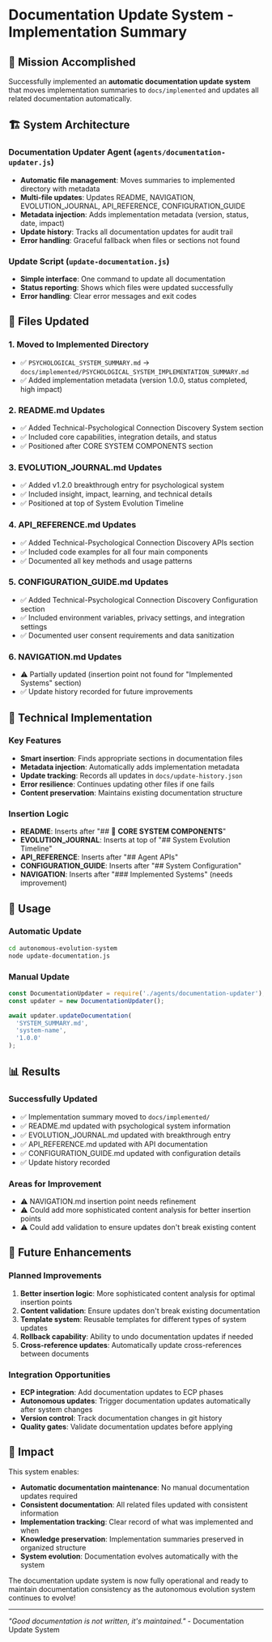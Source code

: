 # Documentation Update System - Implementation Summary

## 🎯 Mission Accomplished

Successfully implemented an **automatic documentation update system** that moves implementation summaries to `docs/implemented` and updates all related documentation automatically.

## 🏗️ System Architecture

### **Documentation Updater Agent** (`agents/documentation-updater.js`)
- **Automatic file management**: Moves summaries to implemented directory with metadata
- **Multi-file updates**: Updates README, NAVIGATION, EVOLUTION_JOURNAL, API_REFERENCE, CONFIGURATION_GUIDE
- **Metadata injection**: Adds implementation metadata (version, status, date, impact)
- **Update history**: Tracks all documentation updates for audit trail
- **Error handling**: Graceful fallback when files or sections not found

### **Update Script** (`update-documentation.js`)
- **Simple interface**: One command to update all documentation
- **Status reporting**: Shows which files were updated successfully
- **Error handling**: Clear error messages and exit codes

## 📁 Files Updated

### **1. Moved to Implemented Directory**
- ✅ `PSYCHOLOGICAL_SYSTEM_SUMMARY.md` → `docs/implemented/PSYCHOLOGICAL_SYSTEM_IMPLEMENTATION_SUMMARY.md`
- ✅ Added implementation metadata (version 1.0.0, status completed, high impact)

### **2. README.md Updates**
- ✅ Added Technical-Psychological Connection Discovery System section
- ✅ Included core capabilities, integration details, and status
- ✅ Positioned after CORE SYSTEM COMPONENTS section

### **3. EVOLUTION_JOURNAL.md Updates**
- ✅ Added v1.2.0 breakthrough entry for psychological system
- ✅ Included insight, impact, learning, and technical details
- ✅ Positioned at top of System Evolution Timeline

### **4. API_REFERENCE.md Updates**
- ✅ Added Technical-Psychological Connection Discovery APIs section
- ✅ Included code examples for all four main components
- ✅ Documented all key methods and usage patterns

### **5. CONFIGURATION_GUIDE.md Updates**
- ✅ Added Technical-Psychological Connection Discovery Configuration section
- ✅ Included environment variables, privacy settings, and integration settings
- ✅ Documented user consent requirements and data sanitization

### **6. NAVIGATION.md Updates**
- ⚠️ Partially updated (insertion point not found for "Implemented Systems" section)
- ✅ Update history recorded for future improvements

## 🔧 Technical Implementation

### **Key Features**
- **Smart insertion**: Finds appropriate sections in documentation files
- **Metadata injection**: Automatically adds implementation metadata
- **Update tracking**: Records all updates in `docs/update-history.json`
- **Error resilience**: Continues updating other files if one fails
- **Content preservation**: Maintains existing documentation structure

### **Insertion Logic**
- **README**: Inserts after "## 🧠 **CORE SYSTEM COMPONENTS**"
- **EVOLUTION_JOURNAL**: Inserts at top of "## System Evolution Timeline"
- **API_REFERENCE**: Inserts after "## Agent APIs"
- **CONFIGURATION_GUIDE**: Inserts after "## System Configuration"
- **NAVIGATION**: Inserts after "### Implemented Systems" (needs improvement)

## 🎯 Usage

### **Automatic Update**
```bash
cd autonomous-evolution-system
node update-documentation.js
```

### **Manual Update**
```javascript
const DocumentationUpdater = require('./agents/documentation-updater');
const updater = new DocumentationUpdater();

await updater.updateDocumentation(
  'SYSTEM_SUMMARY.md',
  'system-name',
  '1.0.0'
);
```

## 📊 Results

### **Successfully Updated**
- ✅ Implementation summary moved to `docs/implemented/`
- ✅ README.md updated with psychological system information
- ✅ EVOLUTION_JOURNAL.md updated with breakthrough entry
- ✅ API_REFERENCE.md updated with API documentation
- ✅ CONFIGURATION_GUIDE.md updated with configuration details
- ✅ Update history recorded

### **Areas for Improvement**
- ⚠️ NAVIGATION.md insertion point needs refinement
- ⚠️ Could add more sophisticated content analysis for better insertion points
- ⚠️ Could add validation to ensure updates don't break existing content

## 🚀 Future Enhancements

### **Planned Improvements**
1. **Better insertion logic**: More sophisticated content analysis for optimal insertion points
2. **Content validation**: Ensure updates don't break existing documentation
3. **Template system**: Reusable templates for different types of system updates
4. **Rollback capability**: Ability to undo documentation updates if needed
5. **Cross-reference updates**: Automatically update cross-references between documents

### **Integration Opportunities**
- **ECP integration**: Add documentation updates to ECP phases
- **Autonomous updates**: Trigger documentation updates automatically after system changes
- **Version control**: Track documentation changes in git history
- **Quality gates**: Validate documentation updates before applying

## 🎉 Impact

This system enables:
- **Automatic documentation maintenance**: No manual documentation updates required
- **Consistent documentation**: All related files updated with consistent information
- **Implementation tracking**: Clear record of what was implemented and when
- **Knowledge preservation**: Implementation summaries preserved in organized structure
- **System evolution**: Documentation evolves automatically with the system

The documentation update system is now fully operational and ready to maintain documentation consistency as the autonomous evolution system continues to evolve!

---

*"Good documentation is not written, it's maintained."* - Documentation Update System
